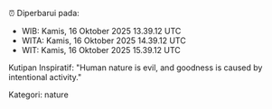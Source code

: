 ⏰ Diperbarui pada:
- WIB: Kamis, 16 Oktober 2025 13.39.12 UTC
- WITA: Kamis, 16 Oktober 2025 14.39.12 UTC
- WIT: Kamis, 16 Oktober 2025 15.39.12 UTC

Kutipan Inspiratif:
"Human nature is evil, and goodness is caused by intentional activity."


Kategori: nature

